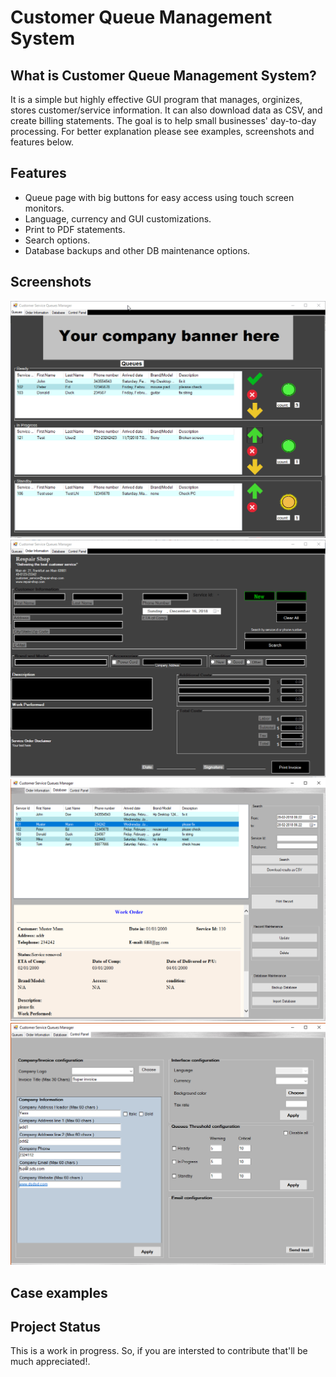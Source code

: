 # Customer Queue Management System

## What is Customer Queue Management System?

It is a simple but highly effective GUI program that manages, orginizes, stores customer/service information. It can also download data as CSV, and create billing statements. The goal is to help small businesses' day-to-day processing. For better explanation please see examples, screenshots and features below.

## Features

- Queue page with big buttons for easy access using touch screen monitors.
- Language, currency and GUI customizations.
- Print to PDF statements.
- Search options.
- Database backups and other DB maintenance options.


## Screenshots

![alt text](DatabasesConnection/Resources/queue_page.GIF)
![alt text](DatabasesConnection/Resources/customer_info_page.GIF)
![alt text](DatabasesConnection/Resources/database_page.PNG)
![alt text](DatabasesConnection/Resources/control_panel_page.PNG)

## Case examples


## Project Status

This is a work in progress. So, if you are intersted to contribute that'll be much appreciated!.


